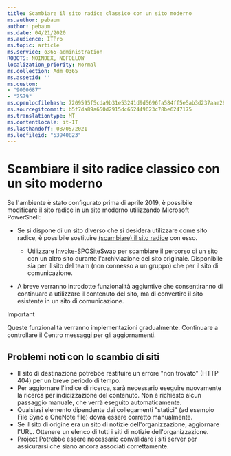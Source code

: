 ```yaml
---
title: Scambiare il sito radice classico con un sito moderno
ms.author: pebaum
author: pebaum
ms.date: 04/21/2020
ms.audience: ITPro
ms.topic: article
ms.service: o365-administration
ROBOTS: NOINDEX, NOFOLLOW
localization_priority: Normal
ms.collection: Adm_O365
ms.assetid: ''
ms.custom:
- "9000687"
- "2579"
ms.openlocfilehash: 7209595f5cda9b31e53241d9d5696fa584ff5e5ab3d237aae28542bf7aec9398
ms.sourcegitcommit: b5f7da89a650d2915dc652449623c78be6247175
ms.translationtype: MT
ms.contentlocale: it-IT
ms.lasthandoff: 08/05/2021
ms.locfileid: "53940823"
---
```

# <a name="swap-your-classic-root-site-with-a-modern-site"></a>Scambiare il sito radice classico con un sito moderno

Se l'ambiente è stato configurato prima di aprile 2019, è possibile modificare il sito radice in un sito moderno utilizzando Microsoft PowerShell:

- Se si dispone di un sito diverso che si desidera utilizzare come sito radice, è possibile sostituire [(scambiare) il sito radice](https://docs.microsoft.com/sharepoint/modern-root-site) con esso. 
    - Utilizzare [Invoke-SPOSiteSwap](https://docs.microsoft.com/powershell/module/sharepoint-online/invoke-spositeswap?view=sharepoint-ps) per scambiare il percorso di un sito con un altro sito durante l'archiviazione del sito originale. Disponibile sia per il sito del team (non connesso a un gruppo) che per il sito di comunicazione. 

- A breve verranno introdotte funzionalità aggiuntive che consentiranno di continuare a utilizzare il contenuto del sito, ma di convertire il sito esistente in un sito di comunicazione. 
>[!Important]
>Queste funzionalità verranno implementazioni gradualmente. Continuare a controllare il Centro messaggi per gli aggiornamenti. 

## <a name="known-issues-with-swapping-sites"></a>Problemi noti con lo scambio di siti

- Il sito di destinazione potrebbe restituire un errore "non trovato" (HTTP 404) per un breve periodo di tempo.
- Per aggiornare l'indice di ricerca, sarà necessario eseguire nuovamente la ricerca per indicizzazione del contenuto. Non è richiesto alcun passaggio manuale, che verrà eseguito automaticamente.
- Qualsiasi elemento dipendente dai collegamenti "statici" (ad esempio File Sync e OneNote file) dovrà essere corretto manualmente.
- Se il sito di origine era un sito di notizie dell'organizzazione, aggiornare l'URL. Ottenere un elenco di tutti i siti di notizie dell'organizzazione.
- Project Potrebbe essere necessario convalidare i siti server per assicurarsi che siano ancora associati correttamente.
